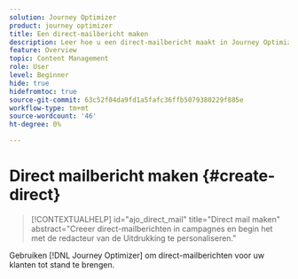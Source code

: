 ```yaml
---
solution: Journey Optimizer
product: journey optimizer
title: Een direct-mailbericht maken
description: Leer hoe u een direct-mailbericht maakt in Journey Optimizer
feature: Overview
topic: Content Management
role: User
level: Beginner
hide: true
hidefromtoc: true
source-git-commit: 63c52f04da9fd1a5fafc36ffb5079380229f885e
workflow-type: tm+mt
source-wordcount: '46'
ht-degree: 0%

---
```


# Direct mailbericht maken {#create-direct}

>[!CONTEXTUALHELP]
>id="ajo_direct_mail"
>title="Direct mail maken"
>abstract="Creeer direct-mailberichten in campagnes en begin het met de redacteur van de Uitdrukking te personaliseren."

Gebruiken [!DNL Journey Optimizer] om direct-mailberichten voor uw klanten tot stand te brengen.
